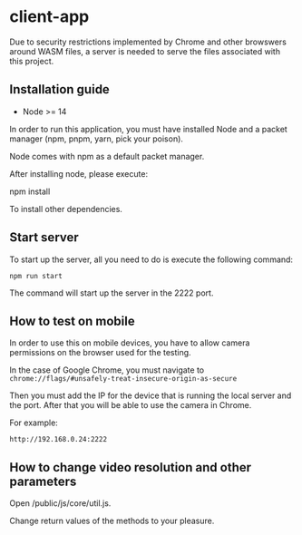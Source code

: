 # client-app

Due to security restrictions implemented by Chrome and other browswers around WASM files, a server is needed to serve the files associated with this project.

## Installation guide

- Node >= 14

In order to run this application, you must have installed Node and a packet manager (npm, pnpm, yarn, pick your poison).

Node comes with npm as a default packet manager.

After installing node, please execute:

npm install

To install other dependencies.

## Start server

To start up the server, all you need to do is execute the following command:

`npm run start`

The command will start up the server in the 2222 port.

## How to test on mobile

In order to use this on mobile devices, you have to allow camera permissions on the browser used for the testing.

In the case of Google Chrome, you must navigate to
`chrome://flags/#unsafely-treat-insecure-origin-as-secure`

Then you must add the IP for the device that is running the local server and the port. After that you will be able to use the camera in Chrome.

For example:

`http://192.168.0.24:2222`

## How to change video resolution and other parameters

Open /public/js/core/util.js.

Change return values of the methods to your pleasure.